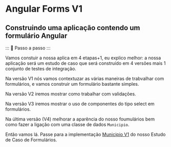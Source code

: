 # Angular Forms V1

##  Construindo uma aplicação contendo um formulário Angular

::: :walking: Passo a passo :::  

Vamos constuir a nossa aplica em 4 etapas+1, eu explico melhor: a nossa aplicação será um estudo de caso que será construído em 4 versões mais 1 conjunto de testes de integração.

Na versão V1 nós vamos contextuzar as várias maneiras de trabvalhar com formulários, e vamos construir um formulário bastante simples.

Na versão V2 iremos mostrar como trabalhar com validações.

Na versão V3 iremos mostrar o uso de  componentes do tipo select em formulários.

Na última versão (V4) melhorar a aparência do nosso foumulários bem como fazer a ligação com uma classe de dados `Municipio`.

Então vamos lá. Passe para a implementação [Municipio V1](README.V1.md) do nosso Estudo de Caso de Formulários.